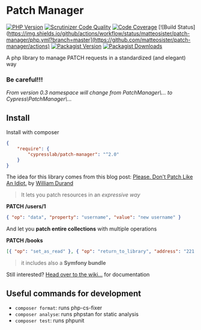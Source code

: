 Patch Manager
=============
[![PHP Version](https://img.shields.io/packagist/php-v/cypresslab/patch-manager/dev-master)](https://packagist.org/packages/cypresslab/patch-manager)
[![Scrutinizer Code Quality](https://scrutinizer-ci.com/g/matteosister/patch-manager/badges/quality-score.png?b=master)](https://scrutinizer-ci.com/g/matteosister/patch-manager/?branch=master)
[![Code Coverage](https://scrutinizer-ci.com/g/matteosister/patch-manager/badges/coverage.png?b=master)](https://scrutinizer-ci.com/g/matteosister/patch-manager/?branch=master)
[![Build Status](https://img.shields.io/github/actions/workflow/status/matteosister/patch-manager/php.yml?branch=master](https://github.com/matteosister/patch-manager/actions)
[![Packagist Version](https://img.shields.io/packagist/v/cypresslab/patch-manager)](https://packagist.org/packages/cypresslab/patch-manager)
[![Packagist Downloads](https://img.shields.io/packagist/dt/cypresslab/patch-manager)](https://packagist.org/packages/cypresslab/patch-manager)

A php library to manage PATCH requests in a standardized (and elegant) way

### Be careful!!!

*From version 0.3 namespace will change from PatchManager\\... to Cypress\\PatchManager\\...*

## Install

Install with composer

``` json
{
    "require": {
        "cypresslab/patch-manager": "^2.0"
    }
}
```

The idea for this library comes from this blog post: [Please. Don't Patch Like An Idiot.](http://williamdurand.fr/2014/02/14/please-do-not-patch-like-an-idiot/) by [William Durand](https://github.com/willdurand)

> It lets you patch resources in an *expressive way*

**PATCH /users/1**
``` json
{ "op": "data", "property": "username", "value": "new username" }
```

And let you **patch entire collections** with multiple operations

**PATCH /books**
``` json
[{ "op": "set_as_read" }, { "op": "return_to_library", "address": "221 B Baker St, London, England"}]
```

> it includes also a **Symfony bundle**

Still interested? [Head over to the wiki...](https://github.com/matteosister/patch-manager/wiki) for documentation

## Useful commands for development

- `composer format`: runs php-cs-fixer
- `composer analyse`: runs phpstan for static analysis
- `composer test`: runs phpunit
